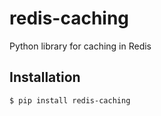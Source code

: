 # redis-caching
Python library for caching in Redis

## Installation
```shell
$ pip install redis-caching
```
